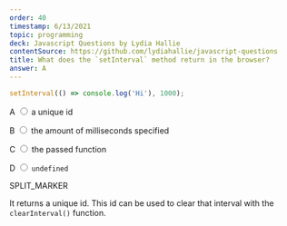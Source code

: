 ```yaml
---
order: 40
timestamp: 6/13/2021
topic: programming
deck: Javascript Questions by Lydia Hallie
contentSource: https://github.com/lydiahallie/javascript-questions
title: What does the `setInterval` method return in the browser?
answer: A
---
```


  

```javascript
setInterval(() => console.log('Hi'), 1000);
```


<label for="option-A">A </label>
<span class="option-container">
  <input
    type="radio"
    name="answer-option"
    id="option-A" value="A"
  />
  a unique id
</span>
    

<label for="option-B">B </label>
<span class="option-container">
  <input
    type="radio"
    name="answer-option"
    id="option-B" value="B"
  />
  the amount of milliseconds specified
</span>
    

<label for="option-C">C </label>
<span class="option-container">
  <input
    type="radio"
    name="answer-option"
    id="option-C" value="C"
  />
  the passed function
</span>
    

<label for="option-D">D </label>
<span class="option-container">
  <input
    type="radio"
    name="answer-option"
    id="option-D" value="D"
  />
  `undefined`
</span>
    




SPLIT_MARKER

It returns a unique id. This id can be used to clear that interval with the `clearInterval()` function.



